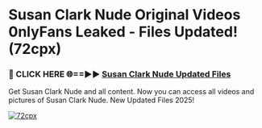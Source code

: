 # Susan Clark Nude Original Videos 0nlyFans Leaked - Files Updated! (72cpx)

<h3>🔴 CLICK HERE 🌐==►► <a href="https://tinyurl.com/yrmya6cz" rel="nofollow">Susan Clark Nude Updated Files</a></h3>

Get Susan Clark Nude and all content. Now you can access all videos and pictures of Susan Clark Nude. New Updated Files 2025!

[![72cpx](https://i.imgur.com/FMdXYCs.gif)](https://tinyurl.com/yrmya6cz)
